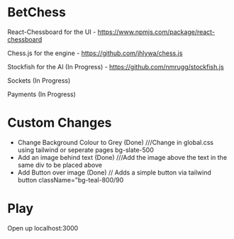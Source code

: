 # BetChess


React-Chessboard for the UI - https://www.npmjs.com/package/react-chessboard

Chess.js for the engine - https://github.com/jhlywa/chess.js

Stockfish for the AI (In Progress) - https://github.com/nmrugg/stockfish.js

Sockets (In Progress)

Payments (In Progress)


# Custom Changes

- Change Background Colour to Grey (Done) ///Change in global.css using tailwind or seperate pages bg-slate-500
- Add an image behind text (Done) ///Add the image above the text in the same div to be placed above
- Add Button over image (Done) // Adds a simple button via tailwind button className="bg-teal-800/90

# Play

Open up localhost:3000

